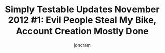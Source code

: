 ---
layout: default
title: "Simply Testable Updates November 2012 #1: Evil People Steal My Bike, Account Creation Mostly Done"
short_title: "Simply Testable Updates Nov #1: Account Creation Mostly Done"
author: joncram
newsletter:
    issue_number: 16th
    url: https://us5.campaign-archive1.com/?u=ac75e33d993d2b502e333ddd0&amp;id=c6da2c8134
    closing_sentence: Expect the next in a week from now, November 7 2012.
    highlights:
        - Evil people steal my bike, some time is lost in dealing with that
        - Account creation complete (at least locally), allowing you to sign up, sign in, sign out, reset your password - the usual
        - Tests you start when logged in are private to you
        - List of your recent tests under development
---